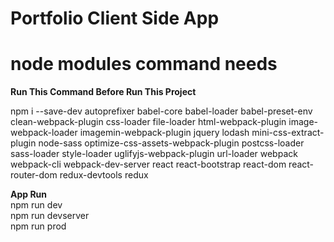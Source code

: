 # Portfolio Client Side App
# node modules command needs


<strong>Run This Command Before Run This Project </strong> <br>

npm i --save-dev autoprefixer babel-core babel-loader babel-preset-env clean-webpack-plugin css-loader file-loader html-webpack-plugin image-webpack-loader imagemin-webpack-plugin jquery lodash mini-css-extract-plugin node-sass optimize-css-assets-webpack-plugin postcss-loader sass-loader style-loader uglifyjs-webpack-plugin url-loader webpack webpack-cli webpack-dev-server react react-bootstrap react-dom react-router-dom redux-devtools redux


<strong> App Run </strong> </br>
npm run dev </br>
npm run devserver </br>
npm run prod </br>

